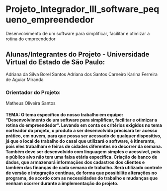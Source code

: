 # Projeto_Integrador_III_software_pequeno_empreendedor
Desenvolvimento de um software para simplificar, facilitar e otimizar a rotina do empreendedor

## Alunas/Integrantes do Projeto - Universidade Virtual do Estado de São Paulo:
Adriana da Silva Borel Santos
Adriana dos Santos Carneiro
Karina Ferreira de Aguiar Miranda

### Orientador do Projeto:
Matheus Oliveira Santos


#### TEMA: O tema específico do nosso trabalho em equipe: “Desenvolvimento de um software para simplificar, facilitar e otimizar a rotina do empreendedor”. Levando em conta os critérios exigidos no tema norteador do projeto, o produto a ser desenvolvido precisará ter acesso prático, em nuvem, para que possa ser acessado de qualquer dispositivo, já que o local de trabalho do casal que utilizará o software, é itinerante, pois eles trabalham e feiras de cidades diferentes no decorrer da semana. Também deve ser desenvolvido com linguagem simples e acessível, pois o público alvo não tem uma faixa etária específica. Criação de banco de dados, que armazenará informações dos cadastros dos clientes e também das finanças de cada semana de trabalho. Será utilizado controle de versão e integração contínua, de forma que possibilite alterações no programa, de acordo com as necessidades do trabalho e mudanças que venham ocorrer durante a implementação do projeto. 

